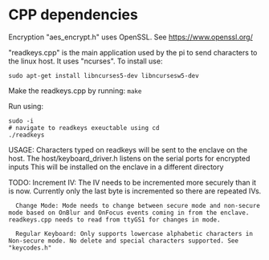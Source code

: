 # CPP dependencies

Encryption "aes_encrypt.h" uses OpenSSL. See https://www.openssl.org/ 

"readkeys.cpp" is the main application used by the pi to send characters to the linux host.
It uses "ncurses". To install use:

`sudo apt-get install libncurses5-dev libncursesw5-dev`

Make the readkeys.cpp by running: `make`

Run using: 

~~~~
sudo -i
# navigate to readkeys exeuctable using cd
./readkeys 

~~~~

USAGE: Characters typed on readkeys will be sent to the enclave on the host. 
       The host/keyboard_driver.h listens on the serial ports for encrypted inputs
       This will be installed on the enclave in a different directory       

TODO:
      Increment IV: The IV needs to be incremented more securely than it is now. Currently only the last byte is incremented so there are repeated IVs. 

      Change Mode: Mode needs to change between secure mode and non-secure mode based on OnBlur and OnFocus events coming in from the enclave. readkeys.cpp needs to read from ttyGS1 for changes in mode. 

      Regular Keyboard: Only supports lowercase alphabetic characters in Non-secure mode. No delete and special characters supported. See "keycodes.h"